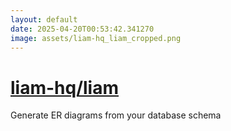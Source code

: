 ```yaml
---
layout: default
date: 2025-04-20T00:53:42.341270
image: assets/liam-hq_liam_cropped.png
---
```


# [liam-hq/liam](https://github.com/liam-hq/liam)

Generate ER diagrams from your database schema

